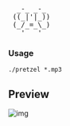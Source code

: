 <pre>
  _-_ _-_ 
 ((_|'|_))
 (_/_=_\_)
   '   '  
</pre>

### Usage
`./pretzel *.mp3`

## Preview 
![img](https://user-images.githubusercontent.com/58134273/155887369-29bb15df-e4d2-420c-bce2-d2fc6deacbea.gif)